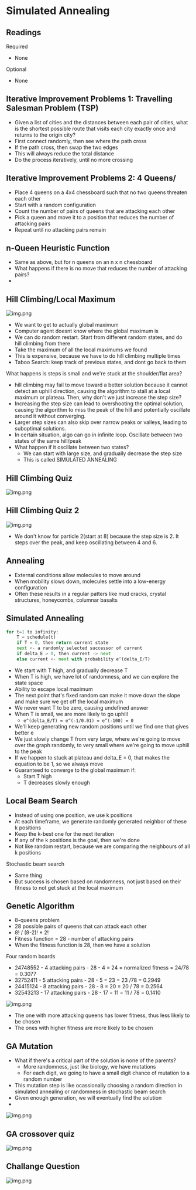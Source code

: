 # Simulated Annealing

## Readings
Required
- None

Optional
- None

## Iterative Improvement Problems 1: Travelling Salesman Problem (TSP)
- Given a list of cities and the distances between each pair of cities, what is the shortest possible route that visits each city exactly once and returns to the origin city?
- First connect randomly, then see where the path cross
- If the path cross, then swap the two edges
- This will always reduce the total distance
- Do the process iteratively, until no more crossing

## Iterative Improvement Problems 2: 4 Queens/
- Place 4 queens on a 4x4 chessboard such that no two queens threaten each other
- Start with a random configuration
- Count the number of pairs of queens that are attacking each other
- Pick a queen and move it to a position that reduces the number of attacking pairs
- Repeat until no attacking pairs remain

## n-Queen Heuristic Function
- Same as above, but for n queens on an n x n chessboard
- What happens if there is no move that reduces the number of attacking pairs?
- 

## Hill Climbing/Local Maximum
![img.png](img/img_1.png)
- We want to get to actually global maximum
- Computer agent doesnt know where the global maximum is
- We can do random restart. Start from different random states, and do hill climbing from there
- Take the maximum of all the local maximums we found
- This is expensive, because we have to do hill climbing multiple times
- Taboo Search: keep track of previous states, and dont go back to them

What happens is steps is small and we're stuck at the shoulder/flat area?
- hill climbing may fail to move toward a better solution because it cannot detect an uphill direction, causing the algorithm to stall at a local maximum or plateau.
Then, why don't we just increase the step size?
- Increasing the step size can lead to overshooting the optimal solution, causing the algorithm to miss the peak of the hill and potentially oscillate around it without converging.
- Larger step sizes can also skip over narrow peaks or valleys, leading to suboptimal solutions.
- In certain situation, algo can go in infinite loop. Oscillate between two states of the same hill/peak
- What happen if it oscillate between two states?
  - We can start with large size, and gradually decrease the step size
  - This is called SIMULATED ANNEALING

## Hill Climbing Quiz
![img.png](img/img_2.png)

## Hill Climbing Quiz 2
![img.png](img/img_3.png)
- We don't know for particle 2(start at 8) because the step size is 2. It steps over the peak, and keep oscillating between 4 and 6.

## Annealing
- External conditions allow molecules to move around
- When mobility slows down, molecules settle into a low-energy configuration
- Often these results in a regular patters like mud cracks, crystal structures, honeycombs, columnar basalts

## Simulated Annealing
```python
for t=1 to infinity:
    T = schedule(t)
    if T = 0, then return current state
    next <- a randomly selected successor of current
    if delta_E > 0, then current -> next
    else current <- next with probability e^(delta_E/T)
```
- We start with T high, and gradually decrease T
- When T is high, we have lot of randomness, and we can explore the state space
- Ability to escape local maximum
- The next point that's fixed random can make it move down the slope and make sure we get off the local maximum
- We never want T to be zero, causing undefined answer
- When T is small, we are more likely to go uphill
  - `e^(delta_E/T) = e^(-1/0.01) = e^(-100) = 0`
- We'll keep generating new random positions until we find one that gives better e
- We just slowly change T from very large, where we're going to move over the graph randomly, to very small where we're going to move uphill to the peak 
- If we happen to stuck at plateau and delta_E = 0, that makes the equation to be 1, so we always move 
- Guaranteed to converge to the global maximum if:
  - Start T high
  - T decreases slowly enough

## Local Beam Search
- Instead of using one position, we use k positions
- At each timeframe, we generate randomly generated neighbor of these k positions
- Keep the k-best one for the next iteration
- If any of the k positions is the goal, then we're done
- Not like random restart, because we are comparing the neighbours of all k positions

Stochastic beam search
- Same thing
- But success is chosen based on randomness, not just based on their fitness to not get stuck at the local maximum


## Genetic Algorithm
- 8-queens problem
- 28 possible pairs of queens that can attack each other
- 8! / (8-2)! * 2! 
- Fitness function = 28 - number of attacking pairs
- When the fitness function is 28, then we have a solution

Four random boards
- 24748552 - 4 attacking pairs - 28 - 4 = 24 = normalized fitness = 24/78 = 0.3077
- 32752411 - 5 attacking pairs - 28 - 5 = 23 = 23 /78 = 0.2949
- 24415124 - 8 attacking pairs - 28 - 8 = 20 = 20 / 78 = 0.2564
- 32543213 - 17 attacking pairs - 28 - 17 = 11 = 11 / 78 = 0.1410

![img.png](img/img_5.png)

- The one with more attacking queens has lower fitness, thus less likely to be chosen
- The ones with higher fitness are more likely to be chosen

## GA Mutation
- What if there's a critical part of the solution is none of the parents?
  - More randomness, just like biology, we have mutations
  - For each digit, we going to have a small digit chance of mutation to a random number
- This mutation step is like ocassionally choosing a random direction in simulated annealing or randomness in stochastic beam search
- Given enough generation, we will eventually find the solution
- 
![img.png](img/img_6.png)

## GA crossover quiz
![img.png](img_7/img.png)

## Challange Question
![img.png](img/img_8.png)

##

##


